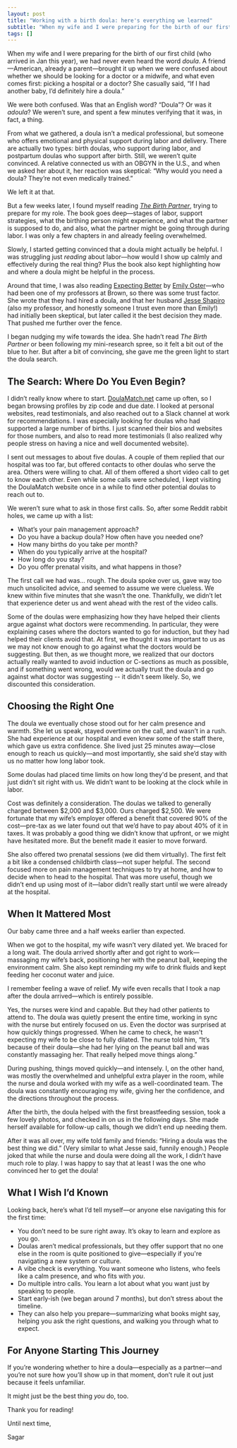 ```yaml
---
layout: post
title: "Working with a birth doula: here's everything we learned"
subtitle: "When my wife and I were preparing for the birth of our first child (who arrived in Jan this year), we had never even heard the word doula. A friend&#8212;American, already a parent&#8212;brought it up when we were confused about whether we should be looking for a doctor or a midwife, and what even comes first: picking a hospital or a doctor? She casually said, &#8220;If I had another baby, I&#8217;d definitely hire a doula.&#8221;"
tags: []
---
```


When my wife and I were preparing for the birth of our first child (who arrived in Jan this year), we had never even heard the word *doula*. A friend—American, already a parent—brought it up when we were confused about whether we should be looking for a doctor or a midwife, and what even comes first: picking a hospital or a doctor? She casually said, “If I had another baby, I’d definitely hire a doula.”

We were both confused. Was that an English word? “Doula”? Or was it *adoula*? We weren’t sure, and spent a few minutes verifying that it was, in fact, a thing.

From what we gathered, a doula isn’t a medical professional, but someone who offers emotional and physical support during labor and delivery. There are actually two types: birth doulas, who support during labor, and postpartum doulas who support after birth. Still, we weren’t quite convinced. A relative connected us with an OBGYN in the U.S., and when we asked her about it, her reaction was skeptical: “Why would you need a doula? They’re not even medically trained.”

We left it at that.

But a few weeks later, I found myself reading *[The Birth Partner](https://www.amazon.com/Birth-Partner-5th-Childbirth-Companions/dp/1558329102)*, trying to prepare for my role. The book goes deep—stages of labor, support strategies, what the birthing person might experience, and what the partner is supposed to do, and also, what the partner might be going through during labor. I was only a few chapters in and already feeling overwhelmed.

Slowly, I started getting convinced that a doula might actually be helpful. I was struggling just *reading* about labor—how would I show up calmly and effectively during the real thing? Plus the book also kept highlighting how and where a doula might be helpful in the process.

Around that time, I was also reading [Expecting Better](https://www.amazon.com/Expecting-Better-Conventional-Pregnancy-Wrong/dp/0143125702) by [Emily Oster](https://en.wikipedia.org/wiki/Emily_Oster)—who had been one of my professors at Brown, so there was some trust factor. She wrote that they had hired a doula, and that her husband [Jesse Shapiro](https://shapiro.scholars.harvard.edu/) (also my professor, and honestly someone I trust even more than Emily!) had initially been skeptical, but later called it the best decision they made. That pushed me further over the fence.

I began nudging my wife towards the idea. She hadn’t read *The Birth Partner* or been following my mini-research spree, so it felt a bit out of the blue to her. But after a bit of convincing, she gave me the green light to start the doula search.

## The Search: Where Do You Even Begin?

I didn’t really know where to start. [DoulaMatch.net](https://doulamatch.net/) came up often, so I began browsing profiles by zip code and due date. I looked at personal websites, read testimonials, and also reached out to a Slack channel at work for recommendations. I was especially looking for doulas who had supported a large number of births. I just scanned their bios and websites for those numbers, and also to read more testimonials (I also realized why people stress on having a nice and well documented website).

I sent out messages to about five doulas. A couple of them replied that our hospital was too far, but offered contacts to other doulas who serve the area. Others were willing to chat. All of them offered a short video call to get to know each other. Even while some calls were scheduled, I kept visiting the DoulaMatch website once in a while to find other potential doulas to reach out to.

We weren’t sure what to ask in those first calls. So, after some Reddit rabbit holes, we came up with a list:

* What’s your pain management approach?
* Do you have a backup doula? How often have you needed one?
* How many births do you take per month?
* When do you typically arrive at the hospital?
* How long do you stay?
* Do you offer prenatal visits, and what happens in those?

The first call we had was... rough. The doula spoke over us, gave way too much unsolicited advice, and seemed to assume we were clueless. We knew within five minutes that she wasn’t the one. Thankfully, we didn’t let that experience deter us and went ahead with the rest of the video calls.

Some of the doulas were emphasizing how they have helped their clients argue against what doctors were recommending. In particular, they were explaining cases where the doctors wanted to go for induction, but they had helped their clients avoid that. At first, we thought it was important to us as we may not know enough to go against what the doctors would be suggesting. But then, as we thought more, we realized that our doctors actually really wanted to avoid induction or C-sections as much as possible, and if something went wrong, would we actually trust the doula and go against what doctor was suggesting -- it didn't seem likely. So, we discounted this consideration.

## Choosing the Right One

The doula we eventually chose stood out for her calm presence and warmth. She let us speak, stayed overtime on the call, and wasn’t in a rush. She had experience at our hospital and even knew some of the staff there, which gave us extra confidence. She lived just 25 minutes away—close enough to reach us quickly—and most importantly, she said she’d stay with us no matter how long labor took.

Some doulas had placed time limits on how long they'd be present, and that just didn’t sit right with us. We didn’t want to be looking at the clock while in labor.

Cost was definitely a consideration. The doulas we talked to generally charged between $2,000 and $3,000. Ours charged $2,500. We were fortunate that my wife’s employer offered a benefit that covered 90% of the cost—pre-tax as we later found out that we’d have to pay about 40% of it in taxes. It was probably a good thing we didn’t know that upfront, or we might have hesitated more. But the benefit made it easier to move forward.

She also offered two prenatal sessions (we did them virtually). The first felt a bit like a condensed childbirth class—not super helpful. The second focused more on pain management techniques to try at home, and how to decide when to head to the hospital. That was more useful, though we didn’t end up using most of it—labor didn’t really start until we were already at the hospital.

## When It Mattered Most

Our baby came three and a half weeks earlier than expected.

When we got to the hospital, my wife wasn’t very dilated yet. We braced for a long wait. The doula arrived shortly after and got right to work—massaging my wife’s back, positioning her with the peanut ball, keeping the environment calm. She also kept reminding my wife to drink fluids and kept feeding her coconut water and juice.

I remember feeling a wave of relief. My wife even recalls that I took a nap after the doula arrived—which is entirely possible.

Yes, the nurses were kind and capable. But they had other patients to attend to. The doula was quietly present the entire time, working in sync with the nurse but entirely focused on us. Even the doctor was surprised at how quickly things progressed. When he came to check, he wasn't expecting my wife to be close to fully dilated. The nurse told him, “It’s because of their doula—she had her lying on the peanut ball and was constantly massaging her. That really helped move things along.”

During pushing, things moved quickly—and intensely. I, on the other hand, was mostly the overwhelmed and unhelpful extra player in the room, while the nurse and doula worked with my wife as a well-coordinated team. The doula was constantly encouraging my wife, giving her the confidence, and the directions throughout the process.

After the birth, the doula helped with the first breastfeeding session, took a few lovely photos, and checked in on us in the following days. She made herself available for follow-up calls, though we didn’t end up needing them.

After it was all over, my wife told family and friends: “Hiring a doula was the best thing we did.” (Very similar to what Jesse said, funnily enough.) People joked that while the nurse and doula were doing all the work, I didn’t have much role to play. I was happy to say that at least I was the one who convinced her to get the doula!

## What I Wish I’d Known

Looking back, here’s what I’d tell myself—or anyone else navigating this for the first time:

* You don’t need to be sure right away. It’s okay to learn and explore as you go.
* Doulas aren’t medical professionals, but they offer support that no one else in the room is quite positioned to give—especially if you're navigating a new system or culture.
* A vibe check is everything. You want someone who listens, who feels like a calm presence, and who fits with *you*.
* Do multiple intro calls. You learn a lot about what you want just by speaking to people.
* Start early-ish (we began around 7 months), but don’t stress about the timeline.
* They can also help you prepare—summarizing what books might say, helping you ask the right questions, and walking you through what to expect.

## For Anyone Starting This Journey

If you’re wondering whether to hire a doula—especially as a partner—and you’re not sure how you’ll show up in that moment, don’t rule it out just because it feels unfamiliar.

It might just be the best thing *you* do, too.

Thank you for reading!

Until next time,

Sagar

